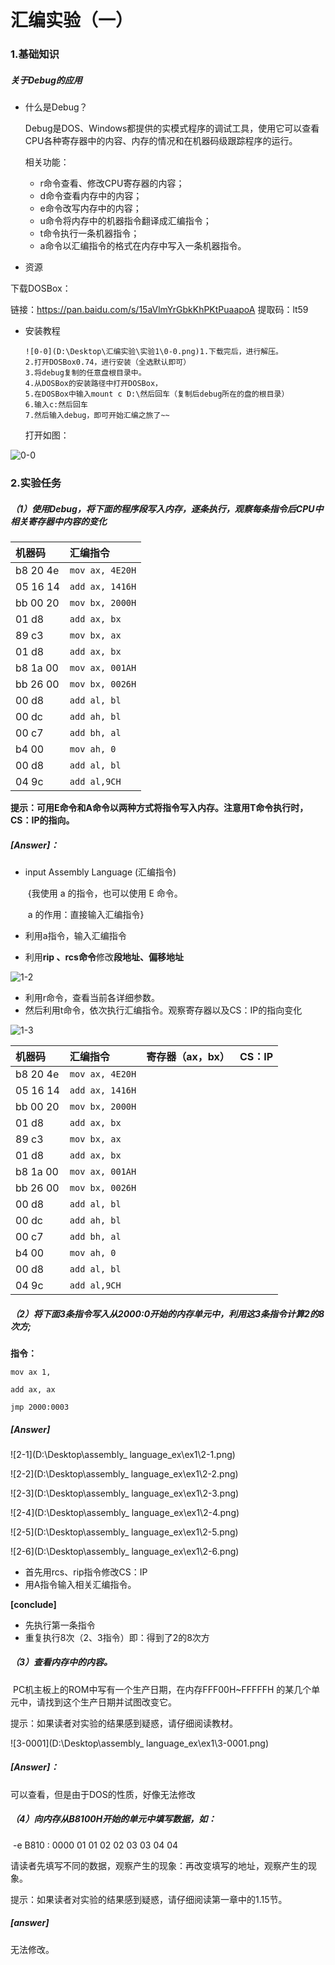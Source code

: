

# 汇编实验（一）

### 1.基础知识

##### 关于Debug的应用

- 什么是Debug？

  Debug是DOS、Windows都提供的实模式程序的调试工具，使用它可以查看CPU各种寄存器中的内容、内存的情况和在机器码级跟踪程序的运行。

  相关功能：

  - r命令查看、修改CPU寄存器的内容；
  - d命令查看内存中的内容；
  - e命令改写内存中的内容；
  - u命令将内存中的机器指令翻译成汇编指令；
  - t命令执行一条机器指令；
  - a命令以汇编指令的格式在内存中写入一条机器指令。

- 资源

下载DOSBox：

链接：https://pan.baidu.com/s/15aVlmYrGbkKhPKtPuaapoA 
提取码：lt59 

- 安装教程

  ```
  ![0-0](D:\Desktop\汇编实验\实验1\0-0.png)1.下载完后，进行解压。
  2.打开DOSBox0.74，进行安装（全选默认即可）
  3.将debug复制的任意盘根目录中。
  4.从DOSBox的安装路径中打开DOSBox，
  5.在DOSBox中输入mount c D:\然后回车（复制后debug所在的盘的根目录）
  6.输入c:然后回车
  7.然后输入debug，即可开始汇编之旅了~~
  ```

  打开如图：

![0-0](D:\Desktop\汇编实验\实验1\0-0.png)

### 2.实验任务

##### （1）使用Debug，将下面的程序段写入内存，逐条执行，观察每条指令后CPU中相关寄存器中内容的变化



| 机器码   | 汇编指令        |
| :------- | :-------------- |
| b8 20 4e | `mov ax, 4E20H`|
| 05 16 14 | `add ax, 1416H` |
| bb 00 20 |`mov bx, 2000H`   |
| 01 d8    |`add ax, bx `   |
| 89 c3    | `mov bx, ax`     |
| 01 d8    |`add ax, bx`    |
| b8 1a 00 | `mov ax, 001AH` |
| bb 26 00 | `mov bx, 0026H` |
| 00 d8    | `add al, bl ` |
| 00 dc    | `add ah, bl` |
| 00 c7    | `add bh, al ` |
| b4 00    | `mov ah, 0` |
| 00 d8    | `add al, bl` |
| 04 9c    | `add al,9CH` |

**提示：可用E命令和A命令以两种方式将指令写入内存。注意用T命令执行时，CS：IP的指向。**

##### [Answer]：

- input Assembly Language (汇编指令) 

  ​	{我使用 a 的指令，也可以使用 E 命令。

  ​	a 的作用：直接输入汇编指令}

- 利用a指令，输入汇编指令

- 利用**rip 、rcs命令**修改**段地址、偏移地址**

![1-2](D:\Desktop\汇编实验\实验1\1-2.png)

- 利用r命令，查看当前各详细参数。
- 然后利用t命令，依次执行汇编指令。观察寄存器以及CS：IP的指向变化

![1-3](D:\Desktop\汇编实验\实验1\1-3.png)





| 机器码   | 汇编指令        | 寄存器（ax，bx） | CS：IP |
| :------- | :-------------- | ---------------- | ------ |
| b8 20 4e | `mov ax, 4E20H` |                  |        |
| 05 16 14 | `add ax, 1416H` |                  |        |
| bb 00 20 | `mov bx, 2000H` |                  |        |
| 01 d8    | `add ax, bx `   |                  |        |
| 89 c3    | `mov bx, ax`    |                  |        |
| 01 d8    | `add ax, bx`    |                  |        |
| b8 1a 00 | `mov ax, 001AH` |                  |        |
| bb 26 00 | `mov bx, 0026H` |                  |        |
| 00 d8    | `add al, bl `   |                  |        |
| 00 dc    | `add ah, bl`    |                  |        |
| 00 c7    | `add bh, al `   |                  |        |
| b4 00    | `mov ah, 0`     |                  |        |
| 00 d8    | `add al, bl`    |                  |        |
| 04 9c    | `add al,9CH`    |                  |        |



##### （2）将下面3条指令写入从2000:0开始的内存单元中，利用这3条指令计算2的8 次方;

**指令：**

```
mov ax 1,

add ax, ax

jmp 2000:0003
```

##### [Answer]

![2-1](D:\Desktop\assembly_ language_ex\ex1\2-1.png)

![2-2](D:\Desktop\assembly_ language_ex\ex1\2-2.png)

![2-3](D:\Desktop\assembly_ language_ex\ex1\2-3.png)

![2-4](D:\Desktop\assembly_ language_ex\ex1\2-4.png)

![2-5](D:\Desktop\assembly_ language_ex\ex1\2-5.png)

![2-6](D:\Desktop\assembly_ language_ex\ex1\2-6.png)

- 首先用rcs、rip指令修改CS：IP
- 用A指令输入相关汇编指令。

**[conclude]** 

- 先执行第一条指令
- 重复执行8次（2、3指令）即：得到了2的8次方



##### （3）查看内存中的内容。

​	PC机主板上的ROM中写有一个生产日期，在内存FFF00H~FFFFFH 的某几个单元中，请找到这个生产日期并试图改变它。

提示：如果读者对实验的结果感到疑惑，请仔细阅读教材。

![3-0001](D:\Desktop\assembly_ language_ex\ex1\3-0001.png)

##### [Answer]：

可以查看，但是由于DOS的性质，好像无法修改



##### （4）向内存从B8100H开始的单元中填写数据，如：

​	-e B810 : 0000 01 01 02 02 03 03 04 04 

请读者先填写不同的数据，观察产生的现象：再改变填写的地址，观察产生的现象。

提示：如果读者对实验的结果感到疑惑，请仔细阅读第一章中的1.15节。

##### [answer]

无法修改。